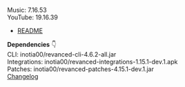 Music: 7.16.53  
YouTube: 19.16.39  

- [README](https://github.com/rj-aakash/RVX-2/blob/main/README.md)  

**Dependencies** 👇  
CLI: inotia00/revanced-cli-4.6.2-all.jar  
Integrations: inotia00/revanced-integrations-1.15.1-dev.1.apk  
Patches: inotia00/revanced-patches-4.15.1-dev.1.jar  
[Changelog](https://github.com/inotia00/revanced-patches/releases/tag/v4.15.1-dev.1)  
